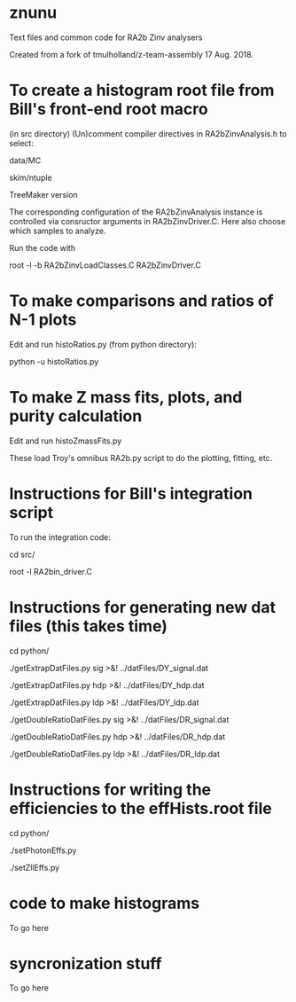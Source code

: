 # znunu
Text files and common code for RA2b Zinv analysers

Created from a fork of tmulholland/z-team-assembly 17 Aug. 2018.

# To create a histogram root file from Bill's front-end root macro

(in src directory) (Un)comment compiler directives in RA2bZinvAnalysis.h to select:

data/MC

skim/ntuple

TreeMaker version

The corresponding configuration of the RA2bZinvAnalysis instance is
controlled via consructor arguments in RA2bZinvDriver.C.  Here also
choose which samples to analyze.

Run the code with

root -l -b RA2bZinvLoadClasses.C RA2bZinvDriver.C

# To make comparisons and ratios of N-1 plots

Edit and run histoRatios.py (from python directory):

python -u histoRatios.py

# To make Z mass fits, plots, and purity calculation

Edit and run histoZmassFits.py

These load Troy's omnibus RA2b.py script to do the plotting, fitting, etc.

# Instructions for Bill's integration script

To run the integration code:

cd src/

root -l RA2bin_driver.C

# Instructions for generating new dat files (this takes time)

cd python/

./getExtrapDatFiles.py sig >&! ../datFiles/DY_signal.dat

./getExtrapDatFiles.py hdp >&! ../datFiles/DY_hdp.dat

./getExtrapDatFiles.py ldp >&! ../datFiles/DY_ldp.dat

./getDoubleRatioDatFiles.py sig >&! ../datFiles/DR_signal.dat

./getDoubleRatioDatFiles.py hdp >&! ../datFiles/DR_hdp.dat

./getDoubleRatioDatFiles.py ldp >&! ../datFiles/DR_ldp.dat

# Instructions for writing the efficiencies to the effHists.root file

cd python/

./setPhotonEffs.py

./setZllEffs.py


# code to make histograms

To go here

# syncronization stuff

To go here
